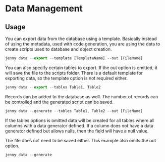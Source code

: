 ﻿# Data Management
## Usage

You can export data from the database using a template.  Basically instead of using the metadata, used
with code generation, you are using the data to create scripts used to database and object creation.

```javascript
jenny data --export --template [TemplateName] --out [FileName]
```

You can also specify certain tables to export.  If the out option is omitted, it will save the file
to the scripts folder.  There is a default template for exporting data, so the template option is not
required either.

```javascript
jenny data --export --tables Table1, Table2
```

Records can be added to the database as well.  The number of records can be controlled and the generated
script can be saved.

```javascript
jenny data --generate --tables Table1, Table2 --out [FileName]
```

If the tables options is omitted data will be created for all tables where all columns with a
data generator defined.  If a column does not have a data generator defined but allows nulls, then
the field will have a null value.

The file does not need to be saved either.  This example also omits the out option.

```javascript
jenny data --generate
```
